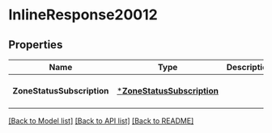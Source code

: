 # InlineResponse20012

## Properties
Name | Type | Description | Notes
------------ | ------------- | ------------- | -------------
**ZoneStatusSubscription** | [***ZoneStatusSubscription**](ZoneStatusSubscription.md) |  | [optional] [default to null]

[[Back to Model list]](../README.md#documentation-for-models) [[Back to API list]](../README.md#documentation-for-api-endpoints) [[Back to README]](../README.md)



